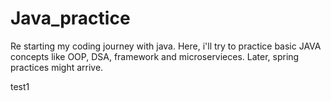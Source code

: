 # Java_practice

Re starting my coding journey with java. Here, i'll try to practice basic JAVA concepts like OOP, DSA, framework and microservieces. Later, spring practices might arrive.

test1
